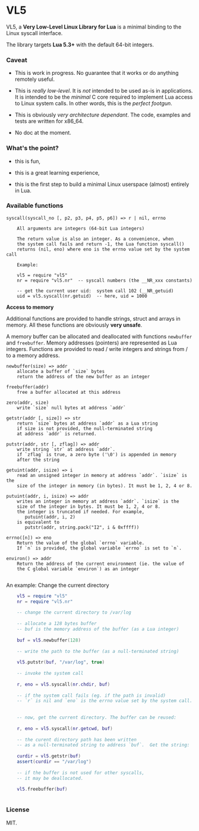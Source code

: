 # VL5

VL5, a **Very Low-Level Linux Library for Lua** is a minimal binding to the Linux syscall interface.

The library targets **Lua 5.3+** with the default 64-bit integers. 

### Caveat

- This is work in progress. No guarantee that it works or do anything remotely useful.

- This is *really low-level*. It is *not* intended to be used as-is in applications. It is intended to be the *minimal* C core required to implement Lua access to Linux system calls.  In other words, this is the *perfect footgun*.

- This is obviously *very architecture dependant*. The code, examples and tests are written for x86_64.

- No doc at the moment.


### What's the point?

- this is fun,

- this is a great learning experience,

- this is the first step to build a minimal Linux userspace (almost) entirely in Lua.


### Available functions

```
syscall(syscall_no [, p2, p3, p4, p5, p6]) => r | nil, errno

	All arguments are integers (64-bit Lua integers)
	
	The return value is also an integer. As a convenience, when
	the system call fails and return -1, the Lua function syscall()
	returns (nil, eno) where eno is the errno value set by the system call	
	
	Example:

	vl5 = require "vl5"
	nr = require "vl5.nr"  -- syscall numbers (the __NR_xxx constants)
		
	-- get the current user uid:  system call 102 (__NR_getuid)
	uid = vl5.syscall(nr.getuid)  -- here, uid = 1000

```

**Access to memory**

Additional functions are provided to handle strings, struct and arrays 
in memory. All these functions are obviously **very unsafe**.

A memory buffer can be allocated and deallocated with functions `newbuffer` and `freebuffer`. Memory addresses (pointers) are represented as Lua integers. Functions are provided to read / write integers and strings from / to a memory address.

```
newbuffer(size) => addr
	allocate a buffer of `size` bytes
	return the address of the new buffer as an integer

freebuffer(addr)
	free a buffer allocated at this address

zero(addr, size)
	write `size` null bytes at address `addr`

getstr(addr [, size]) => str
	return `size` bytes at address `addr` as a Lua string
	if size is not provided, the null-terminated string
	at address `addr` is returned.

putstr(addr, str [, zflag]) => addr
	write string `str` at address `addr`.
	if `zflag` is true, a zero byte ('\0') is appended in memory
	after the string

getuint(addr, isize) => i
	read an unsigned integer in memory at address `addr`. `isize` is the
	size of the integer in memory (in bytes). It must be 1, 2, 4 or 8.

putuint(addr, i, isize) => addr
	writes an integer in memory at address `addr`. `isize` is the 
	size of the integer in bytes. It must be 1, 2, 4 or 8.
	the integer is truncated if needed. For example,
	   putuint(addr, i, 2) 
	is equivalent to
	   putstr(addr, string.pack("I2", i & 0xffff))

errno([n]) => eno
	Return the value of the global `errno` variable.
	If `n` is provided, the global variable `errno` is set to `n`.

environ() => addr
	Return the address of the current environment (ie. the value of 
	the C global variable `environ`) as an integer


```

An example: Change the current directory

```lua
	vl5 = require "vl5"
	nr = require "vl5.nr"
	
	-- change the current directory to /var/log
	
	-- allocate a 128 bytes buffer
	-- buf is the memory address of the buffer (as a Lua integer)
	
	buf = vl5.newbuffer(128)  
	
	-- write the path to the buffer (as a null-terminated string)
	
	vl5.putstr(buf, "/var/log", true) 
	
	-- invoke the system call
	
	r, eno = vl5.syscall(nr.chdir, buf)
	
	-- if the system call fails (eg. if the path is invalid)
	-- `r` is nil and `eno` is the errno value set by the system call.
	
	
	-- now, get the current directory. The buffer can be reused:
	
	r, eno = vl5.syscall(nr.getcwd, buf)
	
	-- the curent directory path has been written 
	-- as a null-terminated string to address `buf`.  Get the string:
	
	curdir = vl5.getstr(buf) 
	assert(curdir == "/var/log")
	
	-- if the buffer is not used for other syscalls, 
	-- it may be deallocated.

	vl5.freebuffer(buf)
	
```









### License

MIT.



